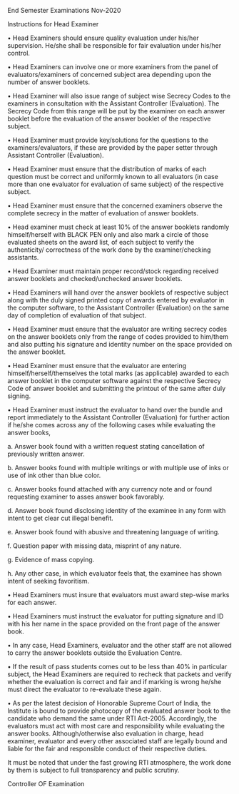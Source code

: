 End Semester Examinations Nov-2020


Instructions for Head Examiner

•	Head Examiners should ensure quality evaluation under his/her supervision. He/she shall be responsible for fair evaluation under his/her control.

•	Head Examiners can involve one or more examiners from the panel of evaluators/examiners of concerned subject area depending upon the number of answer booklets.

•	Head Examiner will also issue range of subject wise Secrecy Codes to the examiners in consultation with the Assistant Controller (Evaluation). The Secrecy Code from this range will be put by the examiner on each answer booklet before the evaluation of the answer booklet of the respective subject.

•	Head Examiner must provide key/solutions for the questions to the examiners/evaluators, if these are provided by the paper setter through Assistant Controller (Evaluation).

•	Head Examiner must ensure that the distribution of marks of each question must be correct and uniformly known to all evaluators (in case more than one evaluator for evaluation of same subject) of the respective subject.

•	Head Examiner must ensure that the concerned examiners observe the complete secrecy in the matter of evaluation of answer booklets.

•	Head examiner must check at least 10% of the answer booklets randomly himself/herself with BLACK PEN only and also mark a circle of those evaluated sheets on the award list, of each subject to verify the authenticity/ correctness of the work done by the examiner/checking assistants.

•	Head Examiner must maintain proper record/stock regarding received answer booklets and checked/unchecked answer booklets.

•	Head Examiners will hand over the answer booklets of respective subject along with the duly signed printed copy of awards entered by evaluator in the computer software, to the Assistant Controller (Evaluation) on the same day of completion of evaluation of that subject.

•	Head Examiner must ensure that the evaluator are writing secrecy codes on the answer booklets only from the range of codes provided to him/them and also putting his signature and identity number on the space provided on the answer booklet.

•	Head Examiner must ensure that the evaluator are entering himself/herself/themselves the total marks (as applicable) awarded to each answer booklet in the computer software against the respective Secrecy Code of answer booklet and submitting the printout of the same after duly signing.

•	Head Examiner must instruct the evaluator to hand over the bundle and report immediately to the Assistant Controller (Evaluation) for further action if he/she comes across any of the following cases while evaluating the answer books,

a.	Answer book found with a written request stating cancellation of previously written answer.

b.	Answer books found with multiple writings or with multiple use of inks or use of ink other than blue color.

c.	Answer books found attached with any currency note and or found requesting examiner to asses answer book favorably.

d.	Answer book found disclosing identity of the examinee in any form with intent to get clear cut illegal benefit.

e.	Answer book found with abusive and threatening language of writing.

f.	Question paper with missing data, misprint of any nature.

g.	Evidence of mass copying.

h.	Any other case, in which evaluator feels that, the examinee has shown intent of seeking favoritism.

•	Head Examiners must insure that evaluators must award step-wise marks for each answer.


•	Head Examiners must instruct the evaluator for putting signature and ID with his her name in the space provided on the front page of the answer book.

•	In any case, Head Examiners, evaluator and the other staff are not allowed to carry the answer booklets outside the Evaluation Centre.

•	If the result of pass students comes out to be less than 40% in particular subject, the Head Examiners are required to recheck that packets and verify whether the evaluation is correct and fair and if marking is wrong he/she must direct the evaluator to re-evaluate these again.

•	As per the latest decision of Honorable Supreme Court of India, the Institute is bound to provide photocopy of the evaluated answer book to the candidate who demand the same under RTI Act-2005. Accordingly, the evaluators must act with most care and responsibility while evaluating the answer books. Although/otherwise also evaluation in charge, head examiner, evaluator and every other associated staff are legally bound and liable for the fair and responsible conduct of their respective duties.

It must be noted that under the fast growing RTI atmosphere, the work done by them is subject to full transparency and public scrutiny.

<BRI>

Controller OF Examination
